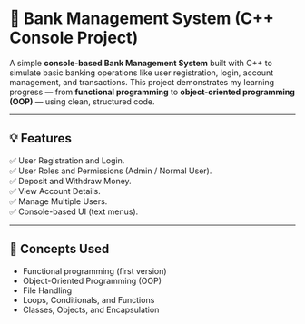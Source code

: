 # 🏦 Bank Management System (C++ Console Project)

A simple **console-based Bank Management System** built with C++ to simulate basic banking operations like 
user registration, login, account management, and transactions.
This project demonstrates my learning progress — from **functional programming** to **object-oriented 
programming (OOP)** — using clean, structured code.

---

## 💡 Features

✅ User Registration and Login.  
✅ User Roles and Permissions (Admin / Normal User).   
✅ Deposit and Withdraw Money.   
✅ View Account Details.   
✅ Manage Multiple Users.  
✅ Console-based UI (text menus).  

---

## 🧠 Concepts Used

- Functional programming (first version)
- Object-Oriented Programming (OOP)
- File Handling
- Loops, Conditionals, and Functions
- Classes, Objects, and Encapsulation


